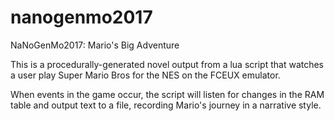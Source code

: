 # nanogenmo2017

NaNoGenMo2017: Mario's Big Adventure

This is a procedurally-generated novel output from a lua script that watches a user play Super Mario Bros for the NES on the FCEUX emulator. 

When events in the game occur, the script will listen for changes in the RAM table and output text to a file, recording Mario's journey in a narrative style.
